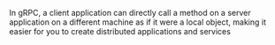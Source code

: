 In gRPC, a client application can directly call a method on a server application on a different machine as if it were a local object, making it easier for you to create distributed applications and services